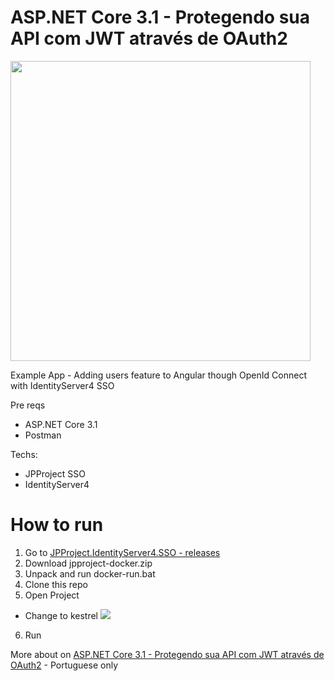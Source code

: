 # ASP.NET Core 3.1 - Protegendo sua API com JWT através de OAuth2
<img src="https://brunobrito.ghost.io/content/images/2019/12/capa-redes-sociais-1.png" width="480" />

Example App - Adding users feature to Angular though OpenId Connect with IdentityServer4 SSO

Pre reqs

* ASP.NET Core 3.1
* Postman

Techs:

* JPProject SSO
* IdentityServer4

# How to run

1. Go to [JPProject.IdentityServer4.SSO - releases](https://github.com/brunohbrito/JPProject.IdentityServer4.SSO/releases)
2. Download jpproject-docker.zip
3. Unpack and run docker-run.bat
4. Clone this repo
5. Open Project
  * Change to kestrel <img src="https://www.brunobrito.net.br/content/images/2019/12/secureapi.png" />
6. Run


More about on [ASP.NET Core 3.1 - Protegendo sua API com JWT através de OAuth2](https://www.brunobrito.net.br/asp-net-core-protegendo-api-jwt-identityServer4/) - Portuguese only

